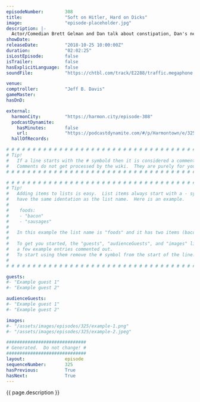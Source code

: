 ```yaml
---
episodeNumber:        308
title:                "Soft on Hitler, Hard on Dicks"
image:                "episode-placeholder.jpg"
description: |-
  Actor/Comedian Brett Gelman and Dan talk about constipation, Dan's new abs, Buck Rogers, and Hitler. Featuring Dan Harmon, Jeff Bryan Davis, Spencer Crittenden and Brett Gelman.
showDate:             
releaseDate:          "2018-10-25 10:00:00Z"
duration:             "02:02:25"
isLostEpisode:        false
isTrailer:            false
hasExplicitLanguage:  false
soundFile:            "https://chtbl.com/track/E2288/traffic.megaphone.fm/STA3463313160.mp3?updated=1596579103"

venue:                
comptroller:          "Jeff B. Davis"
gameMaster:           
hasDnD:               

external:
  harmonCity:         "https://harmon.city/episode-308"
  podcastDynamite:
    hasMinutes:       false
    url:              "https://podcastdynamite.com/#/p/Harmontown/e/325/308"
  hallOfRecords:      

# # # # # # # # # # # # # # # # # # # # # # # # # # # # # # # # # # # # # # # # # # # # #
# Tip!
#   If a line starts with the # symbold then it is considered a comment.
#   Comments do not get processed by the wiki.  They are purely for your information.
# # # # # # # # # # # # # # # # # # # # # # # # # # # # # # # # # # # # # # # # # # # # #

# # # # # # # # # # # # # # # # # # # # # # # # # # # # # # # # # # # # # # # # # # # # #
# Tip!
#   Adding items to lists is easy.  List items always start with a - symbol and have
#   have the same identation as the list name.  Here is an example.
#
#    foods:
#    - "bacon"
#    - "sausages"
#
#   In this example the list name is "foods" and it has two items (bacon, and sausages).
#
#   To get you started, the "guests", "audienceGuests", and "images" lists below have
#   a few example entries commented out.
#   To start using them remove the # symbol from the start of the line.
#
# # # # # # # # # # # # # # # # # # # # # # # # # # # # # # # # # # # # # # # # # # # # #

guests:
#- "Example guest 1"
#- "Example guest 2"

audienceGuests:
#- "Example guest 1"
#- "Example guest 2"

images:
#- "/assets/images/episodes/325/example-1.png"
#- "/assets/images/episodes/325/example-2.jpeg"

##############################
# Generated.  Do not change! #
##############################
layout:               episode
sequenceNumber:       325
hasPrevious:          True
hasNext:              True
---
```


<!-- The episode description will be rendered here -->
{{ page.description }}

<!-- Add your content BELOW here -->
<!-- vvvvvvvvvvvvvvvvvvvvvvvvvvv -->




<!-- ^^^^^^^^^^^^^^^^^^^^^^^^^^^ -->
<!-- Add your content ABOVE here -->

<!-- The episode gallery will be rendered here -->